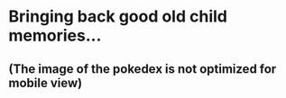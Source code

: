 # Bringing back good old child memories...
## (The image of the pokedex is not optimized for mobile view)
